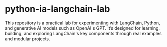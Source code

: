 # python-ia-langchain-lab
This repository is a practical lab for experimenting with LangChain, Python, and generative AI models such as OpenAI's GPT. It’s designed for learning, building, and exploring LangChain's key components through real examples and modular projects.
